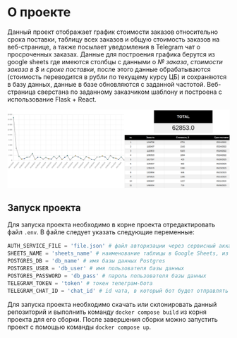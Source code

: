 # О проекте

Данный проект отображает график стоимости заказов относительно срока поставки, таблицу всех заказов и общую стоимость заказов на веб-странице, а также посылает уведомления в Telegram чат о просроченных заказах. Данные для построения графика берутся из google sheets где имеются столбцы с данными о *№ заказа*, *стоимости заказа в $* и *сроке поставки*, после этого данные обрабатываются (стоимость переводится в рубли по текущему курсу ЦБ) и сохраняются в базу данных, данные в базе обновляются с заданной частотой. Веб-страница сверстана по заданному заказчиком шаблону и построена с использование Flask + React.

![](./img.png)

## Запуск проекта

Для запуска проекта необходимо в корне проекта отредактировать файл `.env`. В файле следует указать следующие переменные:

```python
AUTH_SERVICE_FILE = 'file.json' # файл авторизации через сервисный аккаунт в console.cloud.google.com
SHEETS_NAME = 'sheets_name' # наименование таблицы в Google Sheets, из которой будут браться данные
POSTGRES_DB = 'db_name' # имя базы данных Postgres
POSTGRES_USER = 'db_user' # имя пользователя базы данных
POSTGRES_PASSWORD = 'db_pass' # пароль пользователя базы данных
TELEGRAM_TOKEN = 'token' # токен телеграм-бота
TELEGRAM_CHAT_ID = 'chat_id' # id чата, в который бот будет отправлять информацию (бот должен быть добавлен в данный чат)
```

Для запуска проекта необходимо скачать или склонировать данный репозиторий и выполнить команду `docker compose build` из корня проекта для его сборки. После завершения сборки можно запустить проект с помощью команды `docker compose up`.